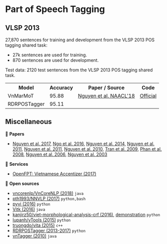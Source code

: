 # Part of Speech Tagging

## VLSP 2013

27,870 sentences for training and development from the VLSP 2013 POS tagging shared task:

* 27k sentences are used for training.
* 870 sentences are used for development.

Test data: 2120 test sentences from the VLSP 2013 POS tagging shared task.

<table>
  <tr>
    <th>Model</th>
    <th>Accuracy</th>
    <th>Paper / Source </th>
    <th>Code</th>
  </tr>
  <tr>
    <td>VnMarMoT</td>
    <td>95.88</td>
    <td><a href="http://aclweb.org/anthology/N18-5012">Nguyen et al. NAACL'18</a></td>
    <td><a href="https://github.com/vncorenlp/VnCoreNLP">Official</a></td>
  </tr>
  <tr>
    <td>RDRPOSTagger</td>
    <td>95.11</td>
    <td></td>
    <td></td>
  </tr>
</table>

## Miscellaneous

:scroll: **Papers**

* [Nguyen et al. 2017](https://arxiv.org/pdf/1711.04951.pdf), [Ngo et al. 2016](https://arxiv.org/pdf/1412.4021.pdf), [Nguyen et al. 2014](http://www.aclweb.org/anthology/E14-2005), [Nguyen et al. 2011](https://link.springer.com/chapter/10.1007/978-3-642-19400-9_15), [Nguyen et al. 2011](http://ieeexplore.ieee.org/document/6063458/?reload=true), [Nguyen et al. 2010](http://www.aclweb.org/anthology/I11-1035), [Tran et al. 2009](https://www.researchgate.net/publication/309176280_Vietnamese_POS_Tagging_for_Social_Media_Text), [Phan et al. 2008](http://www.jaist.ac.jp/~bao/VLSP-text/ICTrda08/ICT08-VLSP-SP83.pdf), [Nguyen et al. 2006](http://www.vnulib.edu.vn:8000/dspace/bitstream/123456789/1801/1/sedev0206-02.pdf), [Nguyen et al. 2003](http://www.vietlex.com/xu-li-ngon-ngu/50-A_Case_Study_in_POS_Tagging_of_Vietnamese_Texts)

:dizzy: **Services**

* [OpenFPT: Vietnamese Accentizer (2017)](http://doc.openfpt.vn/#vietnamese-accentizer)

:file_folder: **Open sources**

* [vncorenlp/VnCoreNLP (2018)](https://github.com/vncorenlp/VnCoreNLP) `java`
* [pth1993/NNVLP (2017)](https://github.com/pth1993/NNVLP) `python,bash`
* [pyvi (2016)](https://pypi.python.org/pypi/pyvi) `python`
* [Vitk (2016)](https://github.com/phuonglh/vn.vitk) `java`
* [kanjirz50/viet-morphological-analysis-crf (2016)](https://github.com/kanjirz50/viet-morphological-analysis-crf), [demonstration](http://160.16.58.116/vietnamese/morph_crf) `python`
* [lupanh/vTools (2015)](https://github.com/lupanh/vTools) `python`
* [truongdo/vita (2015)](https://github.com/truongdo/vita) `c++`
* [RDRPOSTagger (2013-2017)](http://rdrpostagger.sourceforge.net/) `python`
* [vnTagger (2010)](http://vlsp.hpda.vn:8080/demo/?page=resources) `java`
